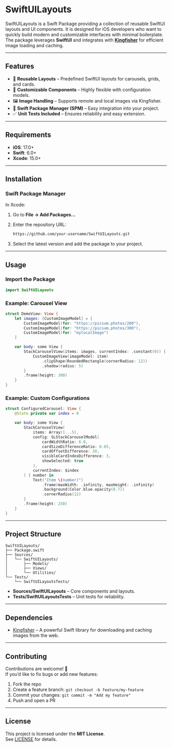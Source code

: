 # SwiftUILayouts

SwiftUILayouts is a Swift Package providing a collection of reusable SwiftUI layouts and UI components. It is designed for iOS developers who want to quickly build modern and customizable interfaces with minimal boilerplate. The package leverages **SwiftUI** and integrates with **[Kingfisher](https://github.com/onevcat/Kingfisher)** for efficient image loading and caching.

---

## Features

- 📐 **Reusable Layouts** – Predefined SwiftUI layouts for carousels, grids, and cards.  
- 🎨 **Customizable Components** – Highly flexible with configuration models.  
- 🖼️ **Image Handling** – Supports remote and local images via Kingfisher.  
- 🚀 **Swift Package Manager (SPM)** – Easy integration into your project.  
- ✅ **Unit Tests Included** – Ensures reliability and easy extension.  

---

## Requirements

- **iOS**: 17.0+  
- **Swift**: 6.0+  
- **Xcode**: 15.0+  

---

## Installation

### Swift Package Manager

In Xcode:

1. Go to **File → Add Packages...**  
2. Enter the repository URL:  

   ```bash
   https://github.com/your-username/SwiftUILayouts.git
   ```
3. Select the latest version and add the package to your project.

---

## Usage

### Import the Package

```swift
import SwiftUILayouts
```

### Example: Carousel View

```swift
struct DemoView: View {
    let images: [CustomImageModel] = [
        CustomImageModel(for: "https://picsum.photos/200"),
        CustomImageModel(for: "https://picsum.photos/300"),
        CustomImageModel(for: "mylocalImage")
    ]

    var body: some View {
        StackCarouselView(items: images, currentIndex: .constant(0)) { item in
            CustomImageView(imageModel: item)
                .clipShape(RoundedRectangle(cornerRadius: 12))
                .shadow(radius: 5)
        }
        .frame(height: 300)
    }
}
```

### Example: Custom Configurations

```swift
struct ConfiguredCarousel: View {
    @State private var index = 0

    var body: some View {
        StackCarouselView(
            items: Array(1...5),
            config: SLStackCarouselModel(
                cardWidthRatio: 0.8,
                cardSizeDifferenceRatio: 0.05,
                cardOffsetDifference: 20,
                visibleCardIndexDifference: 3,
                showSelected: true
            ),
            currentIndex: $index
        ) { number in
            Text("Item \(number)")
                .frame(maxWidth: .infinity, maxHeight: .infinity)
                .background(Color.blue.opacity(0.7))
                .cornerRadius(12)
        }
        .frame(height: 250)
    }
}
```

---

## Project Structure

```
SwiftUILayouts/
├── Package.swift
├── Sources/
│   └── SwiftUILayouts/
│       ├── Models/
│       ├── Views/
│       └── Utilities/
└── Tests/
    └── SwiftUILayoutsTests/
```

- **Sources/SwiftUILayouts** – Core components and layouts.  
- **Tests/SwiftUILayoutsTests** – Unit tests for reliability.  

---

## Dependencies

- [Kingfisher](https://github.com/onevcat/Kingfisher) – A powerful Swift library for downloading and caching images from the web.

---

## Contributing

Contributions are welcome! 🎉  
If you’d like to fix bugs or add new features:

1. Fork the repo  
2. Create a feature branch: `git checkout -b feature/my-feature`  
3. Commit your changes: `git commit -m "Add my feature"`  
4. Push and open a PR  

---

## License

This project is licensed under the **MIT License**.  
See [LICENSE](LICENSE) for details.  
